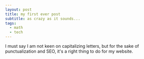 ```yaml
---
layout: post
title: my first ever post
subtitle: as crazy as it sounds...
tags:
  - math
  - tech
---
```


I must say I am not keen on capitalizing letters, but for the sake of punctualization and SEO, it's a right thing to do for my website.

